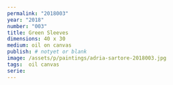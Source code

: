 ```yaml
---
permalink: "2018003"
year: "2018"
number: "003"
title: Green Sleeves
dimensions: 40 x 30
medium: oil on canvas
publish: # notyet or blank
image: /assets/p/paintings/adria-sartore-2018003.jpg
tags:  oil canvas
serie:
---
```

